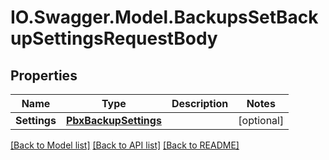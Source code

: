 # IO.Swagger.Model.BackupsSetBackupSettingsRequestBody
## Properties

Name | Type | Description | Notes
------------ | ------------- | ------------- | -------------
**Settings** | [**PbxBackupSettings**](PbxBackupSettings.md) |  | [optional] 

[[Back to Model list]](../README.md#documentation-for-models) [[Back to API list]](../README.md#documentation-for-api-endpoints) [[Back to README]](../README.md)

